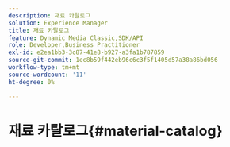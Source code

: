 ```yaml
---
description: 재료 카탈로그
solution: Experience Manager
title: 재료 카탈로그
feature: Dynamic Media Classic,SDK/API
role: Developer,Business Practitioner
exl-id: e2ea1bb3-3c87-41e8-b927-a3fa1b787859
source-git-commit: 1ec8b59f442eb96c6c3f5f1405d57a38a86bd056
workflow-type: tm+mt
source-wordcount: '11'
ht-degree: 0%

---
```


# 재료 카탈로그{#material-catalog}
